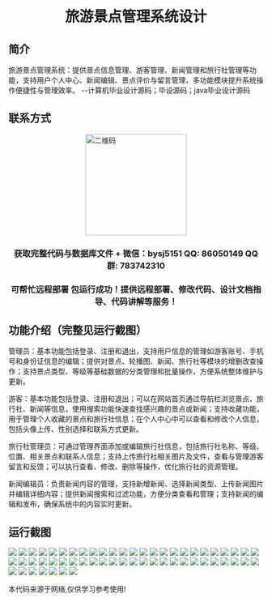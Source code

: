 <p><h1 align="center">旅游景点管理系统设计</h1></p>

## 简介
旅游景点管理系统：提供景点信息管理、游客管理、新闻管理和旅行社管理等功能，支持用户个人中心、新闻编辑、景点评价与留言管理，多功能模块提升系统操作便捷性与管理效率。    --计算机毕业设计源码；毕设源码；java毕业设计源码


## 联系方式
<img src="https://bs-1329754181.cos.ap-shanghai.myqcloud.com/wx.jpg" alt="二维码" style="display: block; margin: 0 auto;" width="200px">
<p><h3 align="center">获取完整代码与数据库文件 + 微信：bysj5151 QQ: 86050149 QQ群: 783742310</h3></p>
<p><h3 align="center">可帮忙远程部署 包运行成功！提供远程部署、修改代码、设计文档指导、代码讲解等服务！</h3></p>

## 功能介绍（完整见运行截图）
管理员：基本功能包括登录、注册和退出，支持用户信息的管理如游客账号、手机号和身份证信息的编辑；提供对景点、轮播图、新闻、旅行社等模块的增删改查操作；支持景点类型、等级等基础数据的分类管理和批量操作，方便系统整体维护与更新。

游客：基本功能包括登录、注册和退出；可以在网站首页通过导航栏浏览景点、旅行社、新闻等信息，使用搜索功能快速查找感兴趣的景点或新闻；支持收藏功能，用于管理个人收藏的景点和旅行社信息；在个人中心中可以查看和修改个人信息，包括头像上传、性别选择和联系方式更新。

旅行社管理员：可通过管理界面添加或编辑旅行社信息，包括旅行社名称、等级、位置、相关景点和联系人信息；支持上传旅行社相关图片及文件，查看与管理游客留言和反馈；可以执行查看、修改、删除等操作，优化旅行社的资源管理。

新闻编辑员：负责新闻内容的管理，支持新增新闻、选择新闻类型、上传新闻图片并编辑详细内容；提供新闻搜索和过滤功能，方便分类查看和管理；支持新闻的编辑和发布，确保系统中的内容实时更新。


## 运行截图
![](https://bs-1329754181.cos.ap-shanghai.myqcloud.com/ssm/TouristAttractionManagementSystem/img/001.jpg)
![](https://bs-1329754181.cos.ap-shanghai.myqcloud.com/ssm/TouristAttractionManagementSystem/img/002.jpg)
![](https://bs-1329754181.cos.ap-shanghai.myqcloud.com/ssm/TouristAttractionManagementSystem/img/003.jpg)
![](https://bs-1329754181.cos.ap-shanghai.myqcloud.com/ssm/TouristAttractionManagementSystem/img/004.jpg)
![](https://bs-1329754181.cos.ap-shanghai.myqcloud.com/ssm/TouristAttractionManagementSystem/img/005.jpg)
![](https://bs-1329754181.cos.ap-shanghai.myqcloud.com/ssm/TouristAttractionManagementSystem/img/006.jpg)
![](https://bs-1329754181.cos.ap-shanghai.myqcloud.com/ssm/TouristAttractionManagementSystem/img/007.jpg)
![](https://bs-1329754181.cos.ap-shanghai.myqcloud.com/ssm/TouristAttractionManagementSystem/img/008.jpg)
![](https://bs-1329754181.cos.ap-shanghai.myqcloud.com/ssm/TouristAttractionManagementSystem/img/009.jpg)
![](https://bs-1329754181.cos.ap-shanghai.myqcloud.com/ssm/TouristAttractionManagementSystem/img/010.jpg)
![](https://bs-1329754181.cos.ap-shanghai.myqcloud.com/ssm/TouristAttractionManagementSystem/img/011.jpg)
![](https://bs-1329754181.cos.ap-shanghai.myqcloud.com/ssm/TouristAttractionManagementSystem/img/012.jpg)
![](https://bs-1329754181.cos.ap-shanghai.myqcloud.com/ssm/TouristAttractionManagementSystem/img/013.jpg)
![](https://bs-1329754181.cos.ap-shanghai.myqcloud.com/ssm/TouristAttractionManagementSystem/img/014.jpg)
![](https://bs-1329754181.cos.ap-shanghai.myqcloud.com/ssm/TouristAttractionManagementSystem/img/015.jpg)
![](https://bs-1329754181.cos.ap-shanghai.myqcloud.com/ssm/TouristAttractionManagementSystem/img/016.jpg)
![](https://bs-1329754181.cos.ap-shanghai.myqcloud.com/ssm/TouristAttractionManagementSystem/img/017.jpg)
![](https://bs-1329754181.cos.ap-shanghai.myqcloud.com/ssm/TouristAttractionManagementSystem/img/018.jpg)
![](https://bs-1329754181.cos.ap-shanghai.myqcloud.com/ssm/TouristAttractionManagementSystem/img/019.jpg)
![](https://bs-1329754181.cos.ap-shanghai.myqcloud.com/ssm/TouristAttractionManagementSystem/img/020.jpg)
![](https://bs-1329754181.cos.ap-shanghai.myqcloud.com/ssm/TouristAttractionManagementSystem/img/021.jpg)
![](https://bs-1329754181.cos.ap-shanghai.myqcloud.com/ssm/TouristAttractionManagementSystem/img/022.jpg)
![](https://bs-1329754181.cos.ap-shanghai.myqcloud.com/ssm/TouristAttractionManagementSystem/img/023.jpg)
![](https://bs-1329754181.cos.ap-shanghai.myqcloud.com/ssm/TouristAttractionManagementSystem/img/024.jpg)
![](https://bs-1329754181.cos.ap-shanghai.myqcloud.com/ssm/TouristAttractionManagementSystem/img/025.jpg)
![](https://bs-1329754181.cos.ap-shanghai.myqcloud.com/ssm/TouristAttractionManagementSystem/img/026.jpg)
![](https://bs-1329754181.cos.ap-shanghai.myqcloud.com/ssm/TouristAttractionManagementSystem/img/027.jpg)
![](https://bs-1329754181.cos.ap-shanghai.myqcloud.com/ssm/TouristAttractionManagementSystem/img/028.jpg)
![](https://bs-1329754181.cos.ap-shanghai.myqcloud.com/ssm/TouristAttractionManagementSystem/img/029.jpg)
![](https://bs-1329754181.cos.ap-shanghai.myqcloud.com/ssm/TouristAttractionManagementSystem/img/030.jpg)
![](https://bs-1329754181.cos.ap-shanghai.myqcloud.com/ssm/TouristAttractionManagementSystem/img/031.jpg)
![](https://bs-1329754181.cos.ap-shanghai.myqcloud.com/ssm/TouristAttractionManagementSystem/img/032.jpg)
![](https://bs-1329754181.cos.ap-shanghai.myqcloud.com/ssm/TouristAttractionManagementSystem/img/033.jpg)
![](https://bs-1329754181.cos.ap-shanghai.myqcloud.com/ssm/TouristAttractionManagementSystem/img/034.jpg)
![](https://bs-1329754181.cos.ap-shanghai.myqcloud.com/ssm/TouristAttractionManagementSystem/img/035.jpg)
![](https://bs-1329754181.cos.ap-shanghai.myqcloud.com/ssm/TouristAttractionManagementSystem/img/036.jpg)
![](https://bs-1329754181.cos.ap-shanghai.myqcloud.com/ssm/TouristAttractionManagementSystem/img/037.jpg)
![](https://bs-1329754181.cos.ap-shanghai.myqcloud.com/ssm/TouristAttractionManagementSystem/img/038.jpg)
![](https://bs-1329754181.cos.ap-shanghai.myqcloud.com/ssm/TouristAttractionManagementSystem/img/039.jpg)
![](https://bs-1329754181.cos.ap-shanghai.myqcloud.com/ssm/TouristAttractionManagementSystem/img/040.jpg)
![](https://bs-1329754181.cos.ap-shanghai.myqcloud.com/ssm/TouristAttractionManagementSystem/img/041.jpg)
![](https://bs-1329754181.cos.ap-shanghai.myqcloud.com/ssm/TouristAttractionManagementSystem/img/042.jpg)
![](https://bs-1329754181.cos.ap-shanghai.myqcloud.com/ssm/TouristAttractionManagementSystem/img/043.jpg)
![](https://bs-1329754181.cos.ap-shanghai.myqcloud.com/ssm/TouristAttractionManagementSystem/img/044.jpg)
![](https://bs-1329754181.cos.ap-shanghai.myqcloud.com/ssm/TouristAttractionManagementSystem/img/045.jpg)
![](https://bs-1329754181.cos.ap-shanghai.myqcloud.com/ssm/TouristAttractionManagementSystem/img/046.jpg)
![](https://bs-1329754181.cos.ap-shanghai.myqcloud.com/ssm/TouristAttractionManagementSystem/img/047.jpg)
![](https://bs-1329754181.cos.ap-shanghai.myqcloud.com/ssm/TouristAttractionManagementSystem/img/048.jpg)
![](https://bs-1329754181.cos.ap-shanghai.myqcloud.com/ssm/TouristAttractionManagementSystem/img/049.jpg)
![](https://bs-1329754181.cos.ap-shanghai.myqcloud.com/ssm/TouristAttractionManagementSystem/img/050.jpg)
![](https://bs-1329754181.cos.ap-shanghai.myqcloud.com/ssm/TouristAttractionManagementSystem/img/051.jpg)
![](https://bs-1329754181.cos.ap-shanghai.myqcloud.com/ssm/TouristAttractionManagementSystem/img/052.jpg)
![](https://bs-1329754181.cos.ap-shanghai.myqcloud.com/ssm/TouristAttractionManagementSystem/img/053.jpg)
![](https://bs-1329754181.cos.ap-shanghai.myqcloud.com/ssm/TouristAttractionManagementSystem/img/054.jpg)
![](https://bs-1329754181.cos.ap-shanghai.myqcloud.com/ssm/TouristAttractionManagementSystem/img/055.jpg)
![](https://bs-1329754181.cos.ap-shanghai.myqcloud.com/ssm/TouristAttractionManagementSystem/img/056.jpg)
![](https://bs-1329754181.cos.ap-shanghai.myqcloud.com/ssm/TouristAttractionManagementSystem/img/057.jpg)

<p>本代码来源于网络,仅供学习参考使用!</p>

